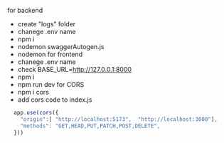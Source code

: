 for backend
* create "logs" folder
* chanege .env name
* npm i
* nodemon swaggerAutogen.js
* nodemon
for frontend
* chanege .env name
* check BASE_URL=http://127.0.0.1:8000
* npm i
* npm run dev
for CORS
* npm i cors
* add cors code to index.js
```js
  app.use(cors({
    "origin":[ "http://localhost:5173",  "http://localhost:3000"],
    "methods": "GET,HEAD,PUT,PATCH,POST,DELETE",
  }))
```